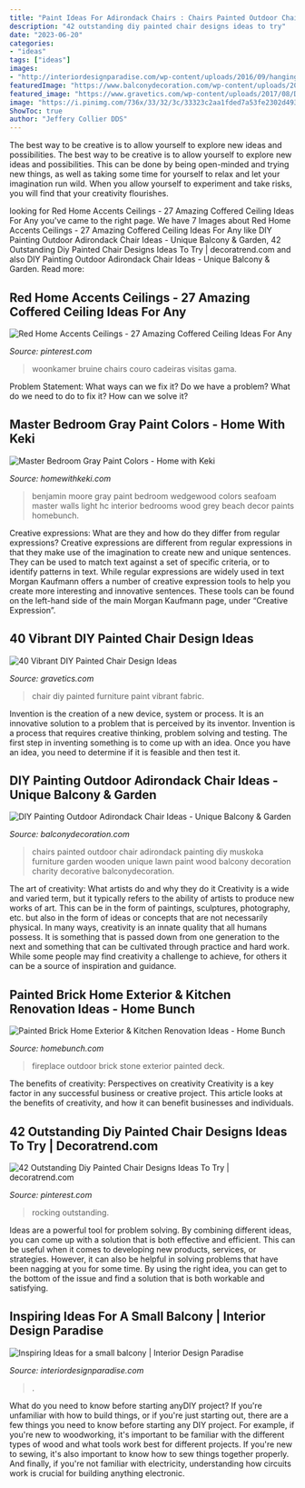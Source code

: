 ```yaml
---
title: "Paint Ideas For Adirondack Chairs : Chairs Painted Outdoor Chair Adirondack Painting Diy Muskoka Furniture Garden Wooden Unique Lawn Paint Wood Balcony Decoration Charity Decorative Balconydecoration"
description: "42 outstanding diy painted chair designs ideas to try"
date: "2023-06-20"
categories:
- "ideas"
tags: ["ideas"]
images:
- "http://interiordesignparadise.com/wp-content/uploads/2016/09/hanging-balcony-garden-ideas-mixed-with-unfinished-wall-and-wooden-floor-also-soft-bean-chairs-and-cute-yellow-wooden-table-805x1084-1-760x1024.jpg"
featuredImage: "https://www.balconydecoration.com/wp-content/uploads/2019/08/Painted-Adirondack-Chairs-13.jpg"
featured_image: "https://www.gravetics.com/wp-content/uploads/2017/08/DIY-Chair-Furniture-Art-Look-at-what-a-little-paint-and-fabric-can-do-to-and-old-chair.jpg"
image: "https://i.pinimg.com/736x/33/32/3c/33323c2aa1fded7a53fe2302d49331ee.jpg"
ShowToc: true
author: "Jeffery Collier DDS"
---
```



The best way to be creative is to allow yourself to explore new ideas and possibilities.
The best way to be creative is to allow yourself to explore new ideas and possibilities. This can be done by being open-minded and trying new things, as well as taking some time for yourself to relax and let your imagination run wild. When you allow yourself to experiment and take risks, you will find that your creativity flourishes.

	

		
looking for Red Home Accents Ceilings - 27 Amazing Coffered Ceiling Ideas For Any you've came to the right page. We have 7 Images about Red Home Accents Ceilings - 27 Amazing Coffered Ceiling Ideas For Any like DIY Painting Outdoor Adirondack Chair Ideas - Unique Balcony &amp; Garden, 42 Outstanding Diy Painted Chair Designs Ideas To Try | decoratrend.com and also DIY Painting Outdoor Adirondack Chair Ideas - Unique Balcony &amp; Garden. Read more:
		
    
## Red Home Accents Ceilings - 27 Amazing Coffered Ceiling Ideas For Any

<img loading=lazy src="https://i.pinimg.com/736x/33/32/3c/33323c2aa1fded7a53fe2302d49331ee.jpg" onerror="this.onerror=null;this.src='https://tse1.mm.bing.net/th?id=OIP.65KufrjhJsvQkM-cnulMOAHaLG&amp;pid=15.1';" alt="Red Home Accents Ceilings - 27 Amazing Coffered Ceiling Ideas For Any">

_Source: pinterest.com_

>woonkamer bruine chairs couro cadeiras visitas gama. 

	

Problem Statement: What ways can we fix it?
Do we have a problem?
What do we need to do to fix it?
How can we solve it?

    
## Master Bedroom Gray Paint Colors - Home With Keki

<img loading=lazy src="https://www.homewithkeki.com/wp-content/uploads/2015/08/homebunch.jpg" onerror="this.onerror=null;this.src='https://tse2.mm.bing.net/th?id=OIP.gxm61oUE_pj5Xt2HJL5pMAHaFm&amp;pid=15.1';" alt="Master Bedroom Gray Paint Colors - Home with Keki">

_Source: homewithkeki.com_

>benjamin moore gray paint bedroom wedgewood colors seafoam master walls light hc interior bedrooms wood grey beach decor paints homebunch. 

	

Creative expressions: What are they and how do they differ from regular expressions?
Creative expressions are different from regular expressions in that they make use of the imagination to create new and unique sentences. They can be used to match text against a set of specific criteria, or to identify patterns in text.
While regular expressions are widely used in text Morgan Kaufmann offers a number of creative expression tools to help you create more interesting and innovative sentences. These tools can be found on the left-hand side of the main Morgan Kaufmann page, under “Creative Expression”.

    
## 40 Vibrant DIY Painted Chair Design Ideas

<img loading=lazy src="https://www.gravetics.com/wp-content/uploads/2017/08/DIY-Chair-Furniture-Art-Look-at-what-a-little-paint-and-fabric-can-do-to-and-old-chair.jpg" onerror="this.onerror=null;this.src='https://tse3.mm.bing.net/th?id=OIP.5fc6ID9aAkxFa6m4nhvbUgHaNO&amp;pid=15.1';" alt="40 Vibrant DIY Painted Chair Design Ideas">

_Source: gravetics.com_

>chair diy painted furniture paint vibrant fabric. 

	

Invention is the creation of a new device, system or process. It is an innovative solution to a problem that is perceived by its inventor. Invention is a process that requires creative thinking, problem solving and testing. The first step in inventing something is to come up with an idea. Once you have an idea, you need to determine if it is feasible and then test it.

    
## DIY Painting Outdoor Adirondack Chair Ideas - Unique Balcony &amp; Garden

<img loading=lazy src="https://www.balconydecoration.com/wp-content/uploads/2019/08/Painted-Adirondack-Chairs-13.jpg" onerror="this.onerror=null;this.src='https://tse3.mm.bing.net/th?id=OIP.UoTQaxMYxILrjm8AATlAsgHaKv&amp;pid=15.1';" alt="DIY Painting Outdoor Adirondack Chair Ideas - Unique Balcony &amp; Garden">

_Source: balconydecoration.com_

>chairs painted outdoor chair adirondack painting diy muskoka furniture garden wooden unique lawn paint wood balcony decoration charity decorative balconydecoration. 

	

The art of creativity: What artists do and why they do it
Creativity is a wide and varied term, but it typically refers to the ability of artists to produce new works of art. This can be in the form of paintings, sculptures, photography, etc. but also in the form of ideas or concepts that are not necessarily physical. In many ways, creativity is an innate quality that all humans possess. It is something that is passed down from one generation to the next and something that can be cultivated through practice and hard work. While some people may find creativity a challenge to achieve, for others it can be a source of inspiration and guidance.

    
## Painted Brick Home Exterior &amp; Kitchen Renovation Ideas - Home Bunch

<img loading=lazy src="https://www.homebunch.com/wp-content/uploads/2017/03/Outdoor-Fireplace.-Stone-Outdoor-Fireplace-Design.-Outdoor-Fireplace.-OutdoorFireplace-StoneOutdoorFireplace-StoneOutdoorFireplaceDesign-OutdoorFireplaceDesign.jpg" onerror="this.onerror=null;this.src='https://tse1.mm.bing.net/th?id=OIP.eG1x9gbIO-9Bzz0GQkm5kQHaLG&amp;pid=15.1';" alt="Painted Brick Home Exterior &amp; Kitchen Renovation Ideas - Home Bunch">

_Source: homebunch.com_

>fireplace outdoor brick stone exterior painted deck. 

	

The benefits of creativity: Perspectives on creativity
Creativity is a key factor in any successful business or creative project. This article looks at the benefits of creativity, and how it can benefit businesses and individuals.

    
## 42 Outstanding Diy Painted Chair Designs Ideas To Try | Decoratrend.com

<img loading=lazy src="https://i.pinimg.com/736x/10/1a/3c/101a3c0916fac724da8241281d6333de.jpg" onerror="this.onerror=null;this.src='https://tse2.mm.bing.net/th?id=OIP.CHVc3qvgO7qYYvubIg9L8wHaJ3&amp;pid=15.1';" alt="42 Outstanding Diy Painted Chair Designs Ideas To Try | decoratrend.com">

_Source: pinterest.com_

>rocking outstanding. 

	

Ideas are a powerful tool for problem solving. By combining different ideas, you can come up with a solution that is both effective and efficient. This can be useful when it comes to developing new products, services, or strategies. However, it can also be helpful in solving problems that have been nagging at you for some time. By using the right idea, you can get to the bottom of the issue and find a solution that is both workable and satisfying.

    
## Inspiring Ideas For A Small Balcony | Interior Design Paradise

<img loading=lazy src="http://interiordesignparadise.com/wp-content/uploads/2016/09/hanging-balcony-garden-ideas-mixed-with-unfinished-wall-and-wooden-floor-also-soft-bean-chairs-and-cute-yellow-wooden-table-805x1084-1-760x1024.jpg" onerror="this.onerror=null;this.src='https://tse4.mm.bing.net/th?id=OIP.AWLbmetU2VKuWzPMz5Cz8gHaJ-&amp;pid=15.1';" alt="Inspiring Ideas for a small balcony | Interior Design Paradise">

_Source: interiordesignparadise.com_

>. 

	

What do you need to know before starting anyDIY project?
If you're unfamiliar with how to build things, or if you're just starting out, there are a few things you need to know before starting any DIY project. For example, if you're new to woodworking, it's important to be familiar with the different types of wood and what tools work best for different projects. If you're new to sewing, it's also important to know how to sew things together properly. And finally, if you're not familiar with electricity, understanding how circuits work is crucial for building anything electronic.

